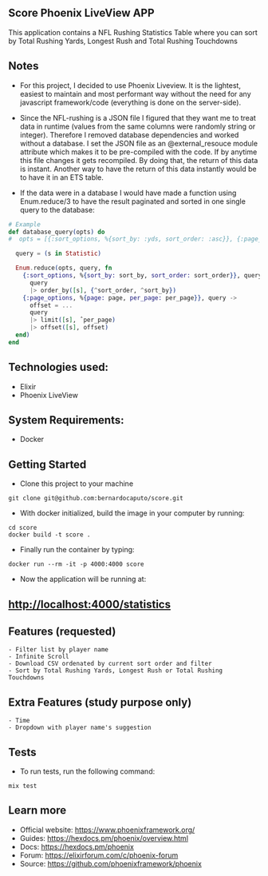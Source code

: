 ## Score Phoenix LiveView APP

This application contains a NFL Rushing Statistics Table where you can sort by Total Rushing Yards, Longest Rush and Total Rushing Touchdowns

## Notes
  - For this project, I decided to use Phoenix Liveview. It is the lightest, easiest to maintain and most performant way without the need for any javascript framework/code (everything is done on the server-side).

  - Since the NFL-rushing is a JSON file I figured that they want me to treat data in runtime (values from the same columns were randomly string or integer). Therefore I removed database dependencies and worked without a database. I set the JSON file as an @external_resouce module attribute which makes it to be pre-compiled with the code. If by anytime this file changes it gets recompiled. By doing that, the return of this data is instant. Another way to have the return of this data instantly would be to have it in an ETS table.

  - If the data were in a database I would have made a function using Enum.reduce/3 to have the result paginated and sorted in one single query to the database:
```elixir 
# Example
def database_query(opts) do
#  opts = [{:sort_options, %{sort_by: :yds, sort_order: :asc}}, {:page_options, %{page; 1, per_page: 20}}]

  query = (s in Statistic)

  Enum.reduce(opts, query, fn 
    {:sort_options, %{sort_by: sort_by, sort_order: sort_order}}, query -> 
      query
      |> order_by([s], {^sort_order, ^sort_by})
    {:page_options, %{page: page, per_page: per_page}}, query ->
      offset = ...
      query
      |> limit([s], ˆper_page)
      |> offset([s], offset)
  end) 
end
```

## Technologies used:
  - Elixir
  - Phoenix LiveView

## System Requirements:
  - Docker

## Getting Started
  - Clone this project to your machine

```
git clone git@github.com:bernardocaputo/score.git
```

  - With docker initialized, build the image in your computer by running: 
```
cd score
docker build -t score .
```

  - Finally run the container by typing:
```
docker run --rm -it -p 4000:4000 score
```

  - Now the application will be running at:
## [http://localhost:4000/statistics](http://localhost:4000/statistics)

## Features (requested)
    - Filter list by player name
    - Infinite Scroll
    - Download CSV ordenated by current sort order and filter
    - Sort by Total Rushing Yards, Longest Rush or Total Rushing Touchdowns
    
## Extra Features (study purpose only)
    - Time
    - Dropdown with player name's suggestion

## Tests
  - To run tests, run the following command:

```
mix test
```

## Learn more
  * Official website: https://www.phoenixframework.org/
  * Guides: https://hexdocs.pm/phoenix/overview.html
  * Docs: https://hexdocs.pm/phoenix
  * Forum: https://elixirforum.com/c/phoenix-forum
  * Source: https://github.com/phoenixframework/phoenix
